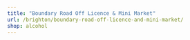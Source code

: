 ```yaml
---
title: "Boundary Road Off Licence & Mini Market"
url: /brighton/boundary-road-off-licence-and-mini-market/
shop: alcohol
---
```

